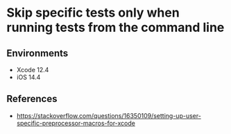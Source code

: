 Skip specific tests only when running tests from the command line
=====

## Environments

- Xcode 12.4
- iOS 14.4

## References

- https://stackoverflow.com/questions/16350109/setting-up-user-specific-preprocessor-macros-for-xcode
